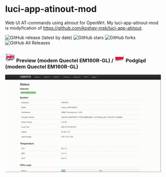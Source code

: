# luci-app-atinout-mod

Web UI AT-commands using atinout for OpenWrt.
My luci-app-atinout-mod is modyfication of https://github.com/koshev-msk/luci-app-atinout.

![GitHub release (latest by date)](https://img.shields.io/github/v/release/4IceG/luci-app-atinout-mod?style=flat-square)
![GitHub stars](https://img.shields.io/github/stars/4IceG/luci-app-atinout-mod?style=flat-square)
![GitHub forks](https://img.shields.io/github/forks/4IceG/luci-app-atinout-mod?style=flat-square)
![GitHub All Releases](https://img.shields.io/github/downloads/4IceG/luci-app-atinout-mod/total)

### <img src="https://raw.githubusercontent.com/4IceG/Personal_data/master/dooffy_design_icons_EU_flags_United_Kingdom.png" height="32"> Preview (modem Quectel EM160R-GL) / <img src="https://raw.githubusercontent.com/4IceG/Personal_data/master/dooffy_design_icons_EU_flags_Poland.png" height="32"> Podgląd (modem Quectel EM160R-GL)

![](https://raw.githubusercontent.com/4IceG/Personal_data/master/zrzuty/1.9.0/atc.gif)

```
